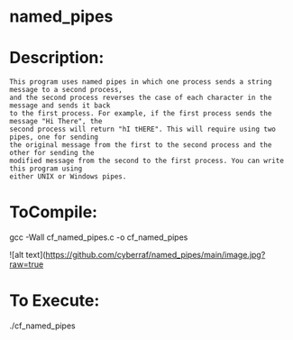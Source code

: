 # named_pipes


# Description:
	This program uses named pipes in which one process sends a string message to a second process,
	and the second process reverses the case of each character in the message and sends it back
	to the first process. For example, if the first process sends the message "Hi There", the 
	second process will return "hI tHERE". This will require using two pipes, one for sending 
	the original message from the first to the second process and the other for sending the
	modified message from the second to the first process. You can write this program using
	either UNIX or Windows pipes.

# ToCompile: 

gcc -Wall cf_named_pipes.c -o cf_named_pipes

![alt text](https://github.com/cyberraf/named_pipes/main/image.jpg?raw=true

# To Execute: 

./cf_named_pipes
